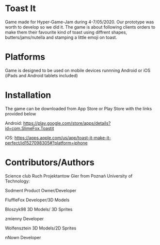 # Toast It
Game made for Hyper-Game-Jam during 4-7/05/2020. Our prototype was worth to develop so we did it.
The game is about following clients orders to make them their favourite kind of toast using diffrent
shapes, butters/jams/nutella and stamping a little emoji on toast.

# Platforms
Game is designed to be used on mobile devices runnning Android or iOS (iPads and Android tablets included)

# Installation
The game can be downloaded from App Store or Play Store with the links provided below

Android: https://play.google.com/store/apps/details?id=com.SlimeFox.Toastit

iOS: https://apps.apple.com/us/app/toast-it-make-it-perfect/id1527098305#?platform=iphone

# Contributors/Authors

Science club Ruch Projektantow Gier from Poznań University of Technology:

Sodment Product Owner/Developer

FluffleFox Developer/3D Models

Bloszyk98 3D Models/ 3D Sprites

zmienny Developer

Wolfensztein 3D Models/2D Sprites

nNown Developer
